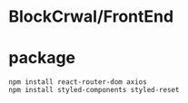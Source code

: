 # BlockCrwal/FrontEnd

# package

```
npm install react-router-dom axios
npm install styled-components styled-reset
```
